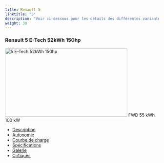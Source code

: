 ```yaml
---
title: Renault 5
linktitle: "5"
description: "Voir ci-dessous pour les détails des différentes variantes de Renault 5"
weight: 30
---
```

<!-- markdownlint-disable MD033 -->
<!-- markdownlint-disable MD010 -->
<div class="container p-3 mb-4 bg-body-tertiary rounded border">
<h3>Renault 5 E-Tech 52kWh 150hp</h3>
	<div class="row">
		<div class="col col-12 col-md-6">
			<a href="5_e-tech_52kwh_150hp/"><img src="https://media.evkx.net/multimedia/models/renault/5/5_e-tech_52kwh_150hp/main_1_xst.jpg" class="img-fluid" width="400px" height="225px" alt="5 E-Tech 52kWh 150hp" ></a>
<i class="bi bi-record2-fill"></i> FWD <i class="bi bi-battery-full"></i> 55 kWh <i class="bi bi-ev-station"></i> 100 kW 
		</div>
		<div class="col col-12 col-md-6">
			<ul class="list-group list-group-flush">
				<li class="list-group-item list-group-item-action"><a href="5_e-tech_52kwh_150hp/" class="text-decoration-none text-black"><i class="bi-car-front"></i> Description</a></li>
				<li class="list-group-item list-group-item-action"><a href="5_e-tech_52kwh_150hp/rangeandconsumption/" class="text-decoration-none text-black" ><i class="bi-file-earmark-bar-graph"></i> Autonomie</a></li>
				<li class="list-group-item list-group-item-action"><a href="5_e-tech_52kwh_150hp/chargingcurve/" class="text-decoration-none text-black" ><i class="bi-battery-charging"></i> Courbe de charge</a></li>
				<li class="list-group-item list-group-item-action"><a href="5_e-tech_52kwh_150hp/specifications/" class="text-decoration-none text-black" ><i class="bi-layout-text-sidebar-reverse"></i> Spécifications</a></li>
				<li class="list-group-item list-group-item-action"><a href="5_e-tech_52kwh_150hp/gallery/" class="text-decoration-none text-black" ><i class="bi-images"></i> Galerie</a></li>
				<li class="list-group-item list-group-item-action"><a href="5_e-tech_52kwh_150hp/reviews/" class="text-decoration-none text-black" ><i class="bi-person-video2"></i> Critiques</a></li>
			</ul>
		</div>
	</div>
</div>
